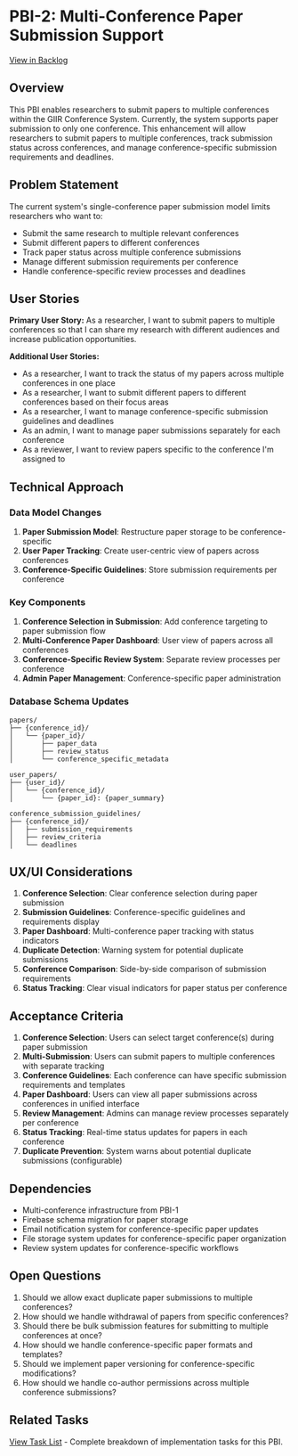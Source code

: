 # PBI-2: Multi-Conference Paper Submission Support

[View in Backlog](../backlog.md#user-content-2)

## Overview

This PBI enables researchers to submit papers to multiple conferences within the GIIR Conference System. Currently, the system supports paper submission to only one conference. This enhancement will allow researchers to submit papers to multiple conferences, track submission status across conferences, and manage conference-specific submission requirements and deadlines.

## Problem Statement

The current system's single-conference paper submission model limits researchers who want to:
- Submit the same research to multiple relevant conferences
- Submit different papers to different conferences
- Track paper status across multiple conference submissions
- Manage different submission requirements per conference
- Handle conference-specific review processes and deadlines

## User Stories

**Primary User Story:**
As a researcher, I want to submit papers to multiple conferences so that I can share my research with different audiences and increase publication opportunities.

**Additional User Stories:**
- As a researcher, I want to track the status of my papers across multiple conferences in one place
- As a researcher, I want to submit different papers to different conferences based on their focus areas
- As a researcher, I want to manage conference-specific submission guidelines and deadlines
- As an admin, I want to manage paper submissions separately for each conference
- As a reviewer, I want to review papers specific to the conference I'm assigned to

## Technical Approach

### Data Model Changes
1. **Paper Submission Model**: Restructure paper storage to be conference-specific
2. **User Paper Tracking**: Create user-centric view of papers across conferences
3. **Conference-Specific Guidelines**: Store submission requirements per conference

### Key Components
1. **Conference Selection in Submission**: Add conference targeting to paper submission flow
2. **Multi-Conference Paper Dashboard**: User view of papers across all conferences
3. **Conference-Specific Review System**: Separate review processes per conference
4. **Admin Paper Management**: Conference-specific paper administration

### Database Schema Updates
```
papers/
├── {conference_id}/
│   └── {paper_id}/
│       ├── paper_data
│       ├── review_status
│       └── conference_specific_metadata

user_papers/
├── {user_id}/
│   └── {conference_id}/
│       └── {paper_id}: {paper_summary}

conference_submission_guidelines/
├── {conference_id}/
│   ├── submission_requirements
│   ├── review_criteria
│   └── deadlines
```

## UX/UI Considerations

1. **Conference Selection**: Clear conference selection during paper submission
2. **Submission Guidelines**: Conference-specific guidelines and requirements display
3. **Paper Dashboard**: Multi-conference paper tracking with status indicators
4. **Duplicate Detection**: Warning system for potential duplicate submissions
5. **Conference Comparison**: Side-by-side comparison of submission requirements
6. **Status Tracking**: Clear visual indicators for paper status per conference

## Acceptance Criteria

1. **Conference Selection**: Users can select target conference(s) during paper submission
2. **Multi-Submission**: Users can submit papers to multiple conferences with separate tracking
3. **Conference Guidelines**: Each conference can have specific submission requirements and templates
4. **Paper Dashboard**: Users can view all paper submissions across conferences in unified interface
5. **Review Management**: Admins can manage review processes separately per conference
6. **Status Tracking**: Real-time status updates for papers in each conference
7. **Duplicate Prevention**: System warns about potential duplicate submissions (configurable)

## Dependencies

- Multi-conference infrastructure from PBI-1
- Firebase schema migration for paper storage
- Email notification system for conference-specific paper updates
- File storage system updates for conference-specific paper organization
- Review system updates for conference-specific workflows

## Open Questions

1. Should we allow exact duplicate paper submissions to multiple conferences?
2. How should we handle withdrawal of papers from specific conferences?
3. Should there be bulk submission features for submitting to multiple conferences at once?
4. How should we handle conference-specific paper formats and templates?
5. Should we implement paper versioning for conference-specific modifications?
6. How should we handle co-author permissions across multiple conference submissions?

## Related Tasks

[View Task List](./tasks.md) - Complete breakdown of implementation tasks for this PBI. 